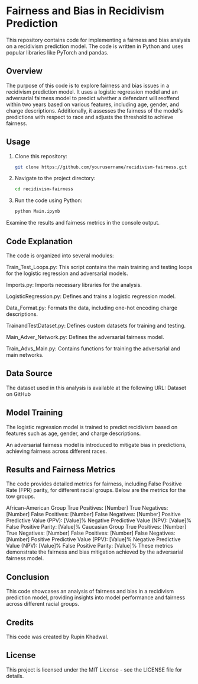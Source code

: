 
# Fairness and Bias in Recidivism Prediction

This repository contains code for implementing a fairness and bias analysis on a recidivism prediction model. The code is written in Python and uses popular libraries like PyTorch and pandas.

## Overview

The purpose of this code is to explore fairness and bias issues in a recidivism prediction model. It uses a logistic regression model and an adversarial fairness model to predict whether a defendant will reoffend within two years based on various features, including age, gender, and charge descriptions. Additionally, it assesses the fairness of the model's predictions with respect to race and adjusts the threshold to achieve fairness.

## Usage

1. Clone this repository:

   ```bash
   git clone https://github.com/yourusername/recidivism-fairness.git
2. Navigate to the project directory:
    ```bash
    cd recidivism-fairness

3. Run the code using Python:
    ```bash
    python Main.ipynb
Examine the results and fairness metrics in the console output.


## Code Explanation
The code is organized into several modules:

Train_Test_Loops.py: This script contains the main training and testing loops for the logistic regression and adversarial models.

Imports.py: Imports necessary libraries for the analysis.

LogisticRegression.py: Defines and trains a logistic regression model.

Data_Format.py: Formats the data, including one-hot encoding charge descriptions.

TrainandTestDataset.py: Defines custom datasets for training and testing.

Main_Adver_Network.py: Defines the adversarial fairness model.

Train_Advs_Main.py: Contains functions for training the adversarial and main networks.

## Data Source
The dataset used in this analysis is available at the following URL:
Dataset on GitHub

## Model Training
The logistic regression model is trained to predict recidivism based on features such as age, gender, and charge descriptions.

An adversarial fairness model is introduced to mitigate bias in predictions, achieving fairness across different races.

## Results and Fairness Metrics
The code provides detailed metrics for fairness, including False Positive Rate (FPR) parity, for different racial groups. Below are the metrics for the tow groups.

African-American Group
True Positives: [Number]
True Negatives: [Number]
False Positives: [Number]
False Negatives: [Number]
Positive Predictive Value (PPV): [Value]%
Negative Predictive Value (NPV): [Value]%
False Positive Parity: [Value]%
Caucasian Group
True Positives: [Number]
True Negatives: [Number]
False Positives: [Number]
False Negatives: [Number]
Positive Predictive Value (PPV): [Value]%
Negative Predictive Value (NPV): [Value]%
False Positive Parity: [Value]%
These metrics demonstrate the fairness and bias mitigation achieved by the adversarial fairness model.

## Conclusion
This code showcases an analysis of fairness and bias in a recidivism prediction model, providing insights into model performance and fairness across different racial groups.

## Credits
This code was created by Rupin Khadwal.

## License
This project is licensed under the MIT License - see the LICENSE file for details.
